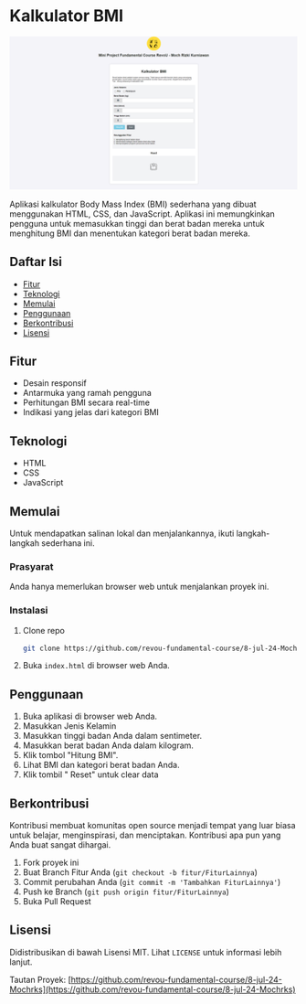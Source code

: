 # Kalkulator BMI

![Apps](./assets/image.png)

Aplikasi kalkulator Body Mass Index (BMI) sederhana yang dibuat menggunakan HTML, CSS, dan JavaScript. Aplikasi ini memungkinkan pengguna untuk memasukkan tinggi dan berat badan mereka untuk menghitung BMI dan menentukan kategori berat badan mereka.

## Daftar Isi

- [Fitur](#fitur)
- [Teknologi](#teknologi)
- [Memulai](#memulai)
- [Penggunaan](#penggunaan)
- [Berkontribusi](#berkontribusi)
- [Lisensi](#lisensi)

## Fitur

- Desain responsif
- Antarmuka yang ramah pengguna
- Perhitungan BMI secara real-time
- Indikasi yang jelas dari kategori BMI

## Teknologi

- HTML
- CSS
- JavaScript

## Memulai

Untuk mendapatkan salinan lokal dan menjalankannya, ikuti langkah-langkah sederhana ini.

### Prasyarat

Anda hanya memerlukan browser web untuk menjalankan proyek ini.

### Instalasi

1. Clone repo
    ```sh
    git clone https://github.com/revou-fundamental-course/8-jul-24-Mochrks.git
    ```

2. Buka `index.html` di browser web Anda.

## Penggunaan

1. Buka aplikasi di browser web Anda.
2. Masukkan Jenis Kelamin
3. Masukkan tinggi badan Anda dalam sentimeter.
4. Masukkan berat badan Anda dalam kilogram.
5. Klik tombol "Hitung BMI".
6. Lihat BMI dan kategori berat badan Anda.
7. Klik tombil " Reset" untuk clear data

## Berkontribusi

Kontribusi membuat komunitas open source menjadi tempat yang luar biasa untuk belajar, menginspirasi, dan menciptakan. Kontribusi apa pun yang Anda buat sangat dihargai.

1. Fork proyek ini
2. Buat Branch Fitur Anda (`git checkout -b fitur/FiturLainnya`)
3. Commit perubahan Anda (`git commit -m 'Tambahkan FiturLainnya'`)
4. Push ke Branch (`git push origin fitur/FiturLainnya`)
5. Buka Pull Request

## Lisensi

Didistribusikan di bawah Lisensi MIT. Lihat `LICENSE` untuk informasi lebih lanjut.

Tautan Proyek: [https://github.com/revou-fundamental-course/8-jul-24-Mochrks](https://github.com/revou-fundamental-course/8-jul-24-Mochrks)
